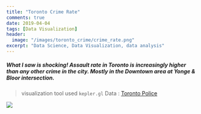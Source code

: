 ```yaml
---
title: "Toronto Crime Rate"
comments: true
date: 2019-04-04
tags: [Data Visualization]
header:
  image: "/images/toronto_crime/crime_rate.png"
excerpt: "Data Science, Data Visualization, data analysis"
---
```


##### What I saw is shocking! Assault rate in Toronto is increasingly higher than any other crime in the city. Mostly in the Downtown area at Yonge & Bloor intersection.

> visualization tool used `kepler.gl`
> Data : [Toronto Police](http://data.torontopolice.on.ca/datasets/assault-2014-to-2018/data)

<img src="{{ site.url }}{{ site.baseurl }}/images/toronto_crime/toronto_crime.gif">
